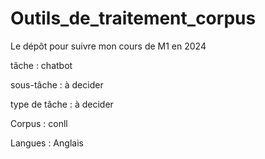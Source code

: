 # Outils_de_traitement_corpus
Le dépôt pour suivre mon cours de M1 en 2024

tâche : chatbot

sous-tâche : à decider 

type de tâche : à decider

Corpus : conll

Langues : Anglais
